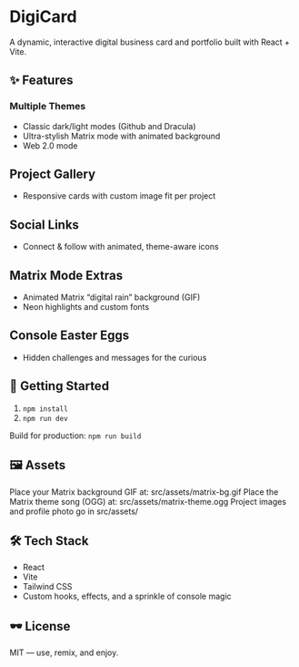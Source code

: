 # DigiCard

A dynamic, interactive digital business card and portfolio built with React + Vite.

## ✨ Features

### Multiple Themes

* Classic dark/light modes (Github and Dracula)
* Ultra-stylish Matrix mode with animated background
* Web 2.0 mode

## Project Gallery

* Responsive cards with custom image fit per project

## Social Links

* Connect & follow with animated, theme-aware icons

## Matrix Mode Extras

* Animated Matrix “digital rain” background (GIF)
* Neon highlights and custom fonts

## Console Easter Eggs

* Hidden challenges and messages for the curious

## 🚀 Getting Started

1. `npm install`
2. `npm run dev`

Build for production: `npm run build`

## 🖼️ Assets

Place your Matrix background GIF at:
src/assets/matrix-bg.gif
Place the Matrix theme song (OGG) at:
src/assets/matrix-theme.ogg
Project images and profile photo go in src/assets/

## 🛠️ Tech Stack

* React
* Vite
* Tailwind CSS
* Custom hooks, effects, and a sprinkle of console magic

## 🕶️ License

MIT — use, remix, and enjoy.